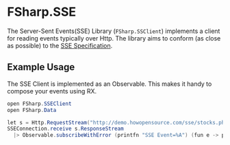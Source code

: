 # FSharp.SSE
The Server-Sent Events(SSE) Library (`FSharp.SSClient`) implements a client for reading events typically over Http. The library aims to conform (as close as possible) to the [SSE Specification](https://www.w3.org/TR/eventsource/).
## Example Usage
The SSE Client is implemented as an Observable. This makes it handy to compose your events using RX.
```csharp
open FSharp.SSEClient
open FSharp.Data

let s = Http.RequestStream("http://demo.howopensource.com/sse/stocks.php")
SSEConnection.receive s.ResponseStream 
  |> Observable.subscribeWithError (printfn "SSE Event=%A") (fun e -> printfn "Error=%s" (e.Message))
```
 
